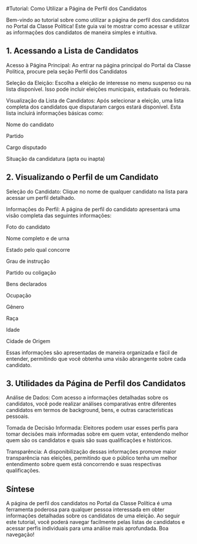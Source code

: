 #Tutorial: Como Utilizar a Página de Perfil dos Candidatos

Bem-vindo ao tutorial sobre como utilizar a página de perfil dos candidatos no Portal da Classe Política! Este guia vai te mostrar como acessar e utilizar as informações dos candidatos de maneira simples e intuitiva.

## 1. Acessando a Lista de Candidatos

Acesso à Página Principal: Ao entrar na página principal do Portal da Classe Política, procure pela seção Perfil dos Candidatos

Seleção da Eleição: Escolha a eleição de interesse no menu suspenso ou na lista disponível. Isso pode incluir eleições municipais, estaduais ou federais.

Visualização da Lista de Candidatos: Após selecionar a eleição, uma lista completa dos candidatos que disputaram cargos estará disponível. Esta lista incluirá informações básicas como:

Nome do candidato

Partido

Cargo disputado

Situação da candidatura (apta ou inapta)

## 2. Visualizando o Perfil de um Candidato

Seleção do Candidato: Clique no nome de qualquer candidato na lista para acessar um perfil detalhado.

Informações do Perfil: A página de perfil do candidato apresentará uma visão completa das seguintes informações:

Foto do candidato

Nome completo e de urna

Estado pelo qual concorre

Grau de instrução

Partido ou coligação

Bens declarados

Ocupação

Gênero

Raça

Idade

Cidade de Origem

Essas informações são apresentadas de maneira organizada e fácil de entender, permitindo que você obtenha uma visão abrangente sobre cada candidato.

## 3. Utilidades da Página de Perfil dos Candidatos

Análise de Dados: Com acesso a informações detalhadas sobre os candidatos, você pode realizar análises comparativas entre diferentes candidatos em termos de background, bens, e outras características pessoais.

Tomada de Decisão Informada: Eleitores podem usar esses perfis para tomar decisões mais informadas sobre em quem votar, entendendo melhor quem são os candidatos e quais são suas qualificações e históricos.

Transparência: A disponibilização dessas informações promove maior transparência nas eleições, permitindo que o público tenha um melhor entendimento sobre quem está concorrendo e suas respectivas qualificações.

## Síntese

A página de perfil dos candidatos no Portal da Classe Política é uma ferramenta poderosa para qualquer pessoa interessada em obter informações detalhadas sobre os candidatos de uma eleição. Ao seguir este tutorial, você poderá navegar facilmente pelas listas de candidatos e acessar perfis individuais para uma análise mais aprofundada. Boa navegação!